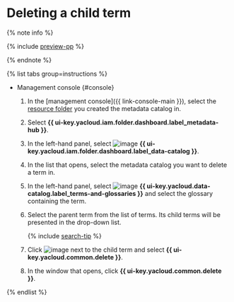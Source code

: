 # Deleting a child term


{% note info %}

{% include [preview-pp](../../../_includes/preview-pp.md) %}

{% endnote %}


{% list tabs group=instructions %}

- Management console {#console}

  1. In the [management console]({{ link-console-main }}), select the [resource folder](../../../resource-manager/concepts/resources-hierarchy.md#folder) you created the metadata catalog in.
  1. Select **{{ ui-key.yacloud.iam.folder.dashboard.label_metadata-hub }}**.
  1. In the left-hand panel, select ![image](../../../_assets/console-icons/folder-magnifier.svg) **{{ ui-key.yacloud.iam.folder.dashboard.label_data-catalog }}**.
  1. In the list that opens, select the metadata catalog you want to delete a term in.
  1. In the left-hand panel, select ![image](../../../_assets/console-icons/book.svg) **{{ ui-key.yacloud.data-catalog.label_terms-and-glossaries }}** and select the glossary containing the term.
  1. Select the parent term from the list of terms. Its child terms will be presented in the drop-down list.

      {% include [search-tip](../../../_includes/metadata-hub/tip-search-term.md) %}

  1. Click ![image](../../../_assets/console-icons/ellipsis.svg) next to the child term and select **{{ ui-key.yacloud.common.delete }}**.
  1. In the window that opens, click **{{ ui-key.yacloud.common.delete }}**.

{% endlist %}
